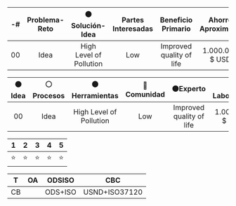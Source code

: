 | -# | Problema-Reto | :orange_circle: Solución-Idea | Partes Interesadas | Beneficio Primario | Ahorro Aproximado | :red_circle: Área de Impacto |:yellow_circle: Investigaciones | URL |
| :------: | :------: | :-----: | :-----: | :----: | :-----: | :-----: | :-----: | :-----: |
| 00 | Idea | High Level of Pollution | Low | Improved quality of life | 1.000.000 $ USD | Water | School | [URL](https://github.com/smartcitiescommunity/00/readme.md "URL of Idea") |

|:orange_circle: Idea | :white_circle:	Procesos | :brown_circle:	Herramientas | :red_circle:	Comunidad | :black_circle:Experto | :green_circle: Laboratorio| :yellow_circle: Academia|:large_blue_circle: Empresa| :purple_circle: Sociedad |
| :------: | :------: | :-----: | :-----: | :----: | :-----: | :-----: | :-----: | :-----: |
| 00 | Idea | High Level of Pollution | Low | Improved quality of life | 1.000.000 $ USD | Water | School | [URL](https://github.com/smartcitiescommunity/00/readme.md "URL of Idea") |

|1|2|3|4|5|
|-----|-----|-----|-----|-----|
|:star:	|:star:	|:star:	|:star:	|:star:	|

|T|OA|ODSISO|CBC|
|------------ | -------------|------------ |------------ |
|CB||ODS+ISO|USND+ISO37120|
